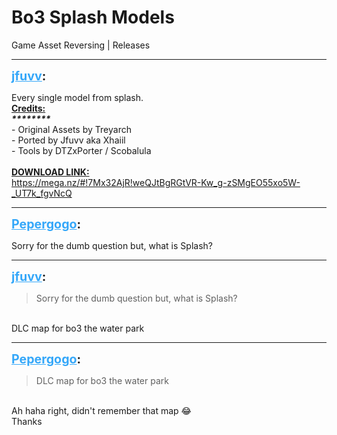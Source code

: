# Bo3 Splash Models
Game Asset Reversing | Releases

---
<strong style="font-size: 1.4em;"><span style="text-decoration: underline;text-decoration-color: #34a7f9;"><span style="color:#34a7f9;">jfuvv</span></span>:</strong>

<p>Every single model from splash.<br /><strong><span style="text-decoration: underline">Credits:</span></strong><br /><em><strong>********</strong></em><br />- Original Assets by Treyarch<br />- Ported by Jfuvv aka Xhaiil<br />- Tools by DTZxPorter / Scobalula<br /><br /><strong><span style="text-decoration: underline">DOWNLOAD LINK:</span></strong> <br /><a href="https://mega.nz/#!7Mx32AjR!weQJtBgRGtVR-Kw_g-zSMgEO55xo5W-_UT7k_fgvNcQ">https://mega.nz/#!7Mx32AjR!weQJtBgRGtVR-Kw_g-zSMgEO55xo5W-_UT7k_fgvNcQ</a></p>

---
<strong style="font-size: 1.4em;"><span style="text-decoration: underline;text-decoration-color: #34a7f9;"><span style="color:#34a7f9;">Pepergogo</span></span>:</strong>

<p>Sorry for the dumb question but, what is Splash?</p>

---
<strong style="font-size: 1.4em;"><span style="text-decoration: underline;text-decoration-color: #34a7f9;"><span style="color:#34a7f9;">jfuvv</span></span>:</strong>

<p><blockquote>Sorry for the dumb question but, what is Splash?<br /></blockquote><br />DLC map for bo3 the water park</p>

---
<strong style="font-size: 1.4em;"><span style="text-decoration: underline;text-decoration-color: #34a7f9;"><span style="color:#34a7f9;">Pepergogo</span></span>:</strong>

<p><blockquote>DLC map for bo3 the water park<br /></blockquote><br />Ah haha right, didn&#39;t remember that map &#128514;<br />Thanks</p>
